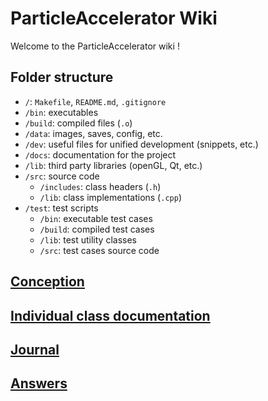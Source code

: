 # ParticleAccelerator Wiki

Welcome to the ParticleAccelerator wiki !

## Folder structure

- `/`: `Makefile`, `README.md`, `.gitignore`
- `/bin`: executables
- `/build`: compiled files (`.o`)
- `/data`: images, saves, config, etc.
- `/dev`: useful files for unified development (snippets, etc.)
- `/docs`: documentation for the project
- `/lib`: third party libraries (openGL, Qt, etc.)
- `/src`: source code
	- `/includes`: class headers (`.h`)
	- `/lib`: class implementations (`.cpp`)
- `/test`: test scripts
	- `/bin`: executable test cases
	- `/build`: compiled test cases
	- `/lib`: test utility classes
	- `/src`: test cases source code

## [Conception](./Conception.md)

## [Individual class documentation](./Classes)

## [Journal](./Journal.md)

## [Answers](./Réponses.md)
